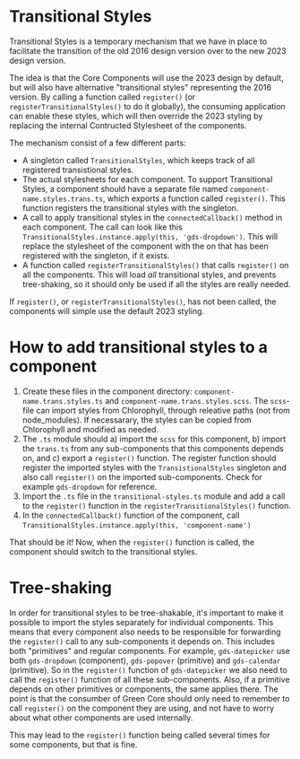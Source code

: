 # Transitional Styles

Transitional Styles is a temporary mechanism that we have in place to facilitate the transition of the old 2016 design version over to the new 2023 design version.

The idea is that the Core Components will use the 2023 design by default, but will also have alternative "transitional styles" representing the 2016 version. By calling a function called `register()` (or `registerTransitionalStyles()` to do it globally), the consuming application can enable these styles, which will then override the 2023 styling by replacing the internal Contructed Stylesheet of the components.

The mechanism consist of a few different parts:

- A singleton called `TransitionalStyles`, which keeps track of all registered transistional styles.
- The actual stylesheets for each component. To support Transitional Styles, a component should have a separate file named `component-name.styles.trans.ts`, which exports a function called `register()`. This function registers the transitional styles with the singleton.
- A call to apply transitional styles in the `connectedCallback()` method in each component. The call can look like this `TransitionalStyles.instance.apply(this, 'gds-dropdown')`. This will replace the stylesheet of the component with the on that has been registered with the singleton, if it exists.
- A function called `registerTransitionalStyles()` that calls `register()` on all the components. This will load _all_ transitional styles, and prevents tree-shaking, so it should only be used if all the styles are really needed.

If `register()`, or `registerTransitionalStyles()`, has not been called, the components will simple use the default 2023 styling.

# How to add transitional styles to a component

1. Create these files in the component directory: `component-name.trans.styles.ts` and `component-name.trans.styles.scss`. The `scss`-file can import styles from Chlorophyll, through releative paths (not from node_modules). If necessarary, the styles can be copied from Chlorophyll and modified as needed.
2. The `.ts` module should a) import the `scss` for this component, b) import the `trans.ts` from any sub-components that this components depends on, and c) export a `register()` function. The register function should register the imported styles with the `TransistionalStyles` singleton and also call `register()` on the imported sub-components. Check for example `gds-dropdown` for reference.
3. Import the `.ts` file in the `transitional-styles.ts` module and add a call to the `register()` function in the `registerTransitionalStyles()` function.
4. In the `connectedCallback()` function of the component, call `TransitionalStyles.instance.apply(this, 'component-name')`

That should be it! Now, when the `register()` function is called, the component should switch to the transitional styles.

# Tree-shaking

In order for transitional styles to be tree-shakable, it's important to make it possible to import the styles separately for individual components. This means that every component also needs to be responsible for forwarding the `register()` call to any sub-components it depends on. This includes both "primitives" and regular components. For example, `gds-datepicker` use both `gds-dropdown` (component), `gds-popover` (primitive) and `gds-calendar` (primitive). So in the `register()` function of `gds-datepicker` we also need to call the `register()` function of all these sub-components. Also, if a primitive depends on other primitives or components, the same applies there. The point is that the consumber of Green Core should only need to remember to call `register()` on the component they are using, and not have to worry about what other components are used internally.

This may lead to the `register()` function being called several times for some components, but that is fine.

